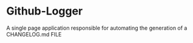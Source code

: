 # Github-Logger
A single page application responsible for automating the generation of a CHANGELOG.md FILE
